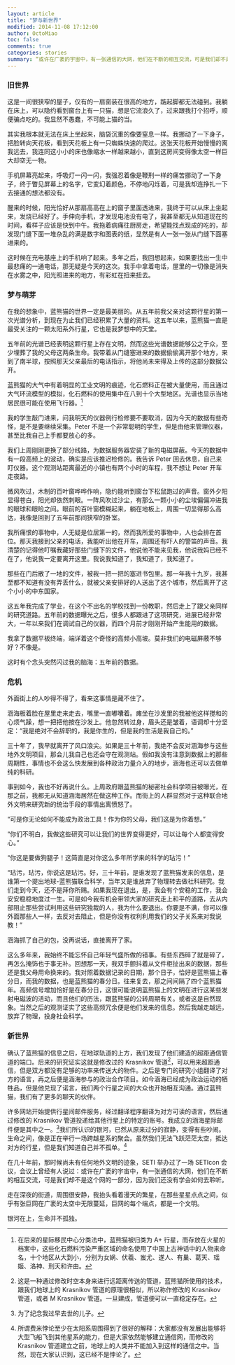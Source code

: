 ```yaml
---
layout: article
title: "梦与新世界"
modified: 2014-11-08 17:12:00
author: OctoMiao
toc: false
comments: true
categories: stories
summary: “或许在广袤的宇宙中，有一张通信的大网，他们在不断的相互交流，可是我们却不是这个网的一部分，因为我们还没有学会如何去聆听。银河在上，生命并不孤独。”
---
```



### 旧世界

这是一间很狭窄的屋子，仅有的一扇窗装在很高的地方，踮起脚都无法碰到。我躺在床上，可以隐约看到窗台上有一只猫，想是它流浪久了，过来跟我打个招呼，顺便骗点吃的。我显然不愚蠢，不可能上猫的当。

其实我根本就无法在床上坐起来，脑袋沉重的像要窒息一样。我挪动了一下身子，把脸转向天花板，看到天花板上有一只蜘蛛快速的爬过。这张天花板开始慢慢的离我远去，我连同这小小的床也像缩水一样越来越小，直到这房间变得像太空一样巨大却空无一物。

手机屏幕亮起来，呼吸灯一闪一闪，我强忍着像是鞭刑一样的痛苦挪动了一下身子，终于瞥见屏幕上的名字，它变幻着颜色，不停地闪烁着，可是我却连挣扎一下去接通的想法都没有。

醒来的时候，阳光恰好从那扇高高在上的窗子里面透进来，我终于可以从床上坐起来，发烧已经好了。手伸向手机，才发现电池没有电了，我甚至都无从知道现在的时间，看样子应该是快到中午。我拖着病痛往厨房走，希望能找点现成的吃的，却发现门缝下面一堆杂乱的满是数字和图表的纸，显然是有人一张一张从门缝下面塞进来的。

这时候在充电基座上的手机响了起来。多年之后，我回想起来，如果要找出一生中最悲痛的一通电话，那无疑是今天的这次。我手中拿着电话，屋里的一切像是消失在水雾之中，阳光照进来的地方，有彩虹在扭来扭去。


### 梦与萌芽

在我的想象中，蓝熊猫的世界一定是最美丽的。从五年前我父亲对这颗行星的第一次光谱分析，到现在为止我们已经积累了大量的资料。这五年以来，蓝熊猫一直是最受关注的一颗太阳系外行星，它也是我梦想中的天堂。

五年前的光谱已经表明这颗行星上存在文明，然而这些光谱数据能够公之于众，至少埋葬了我的父母这两条生命。我带着从门缝塞进来的数据偷偷离开那个地方，来到了南半球，按照那天父亲最后的电话指示，将他尚未来得及上传的这部分数据公开。

蓝熊猫的大气中有着明显的工业文明的痕迹，化石燃料正在被大量使用，而且通过大气环流模型的模拟，化石燃料的使用集中在八到十个大型地区。光谱也显示当地居民很可能在使用飞行器。[^1]

我的学生敲门进来，问我明天的仪器例行检修要不要取消，因为今天的数据有些奇怪，是不是要继续采集。Peter 不是一个非常聪明的学生，但是由他来管理仪器，甚至比我自己上手都要放心的多。

我们上周刚刚更换了部分线路，为数据服务器安装了新的电磁屏蔽。今天的数据中有一段高频上的波动，确实是应该推迟检修的。我告诉 Peter 回去休息，自己来盯仪器。这个观测站距离最近的小镇也有两个小时的车程，我不想让 Peter 开车走夜路。

微风吹过，木制的百叶窗哗哗作响，隐约能听到窗台下松鼠跑过的声音。窗外夕阳显得苍白，阳光却依然刺眼。一阵风吹过沙尘，有那么一颗小小的尘埃偏偏冲进我的眼球和眼睑之间。眼前的百叶窗模糊起来，躺在地板上，周围一切显得那么高达，我像是回到了五年前那间狭窄的卧室。

我所痛恨的事物中，人无疑是位居第一的，然而我所爱的事物中，人也会排在首位。那天我接到父亲的电话，我能听出他在开车，周围还有吓人的警笛的声音。我清楚的记得他叮嘱我藏好那些门缝下的文件，他说他不能来见我，他说我妈已经不在了，他说我一定要离开这里。我说我知道了，我知道了，我知道了。

那些在门后散了一地的文件，被我一把一把的塞进书包里。那一年我十九岁，我甚至都不知道有没有弄丢什么，就被父亲安排好的人送出了这个城市，然后离开了这个小小的中东国家。

这五年我完成了学业，在这个不出名的学校找到一份教职，然后走上了跟父亲同样的研究道路。五年前的数据曝光之后，很多人都跟进了这项研究，进展已经非常大，一年以来我们在调试自己的仪器，而四个月前才刚刚开始产生能用的数据。

我拿了数据平板终端，端详着这个奇怪的高频小高坡。莫非我们的电磁屏蔽不够好？不像是。

这时有个念头突然闪过我的脑海：五年前的数据。


### 危机

外面街上的人吵得不得了，看来这事情是藏不住了。

涵海板着脸在屋里走来走去，嘴里一直嘟囔着。瘫坐在沙发里的我被他这样搅和的心烦气躁，想一把把他按在沙发上。他忽然转过身，眉头还是皱着，语调却十分坚定：“我是绝对不会辞职的，我是你生的，但是我的生活是我自己的。”

三十年了，我早就离开了风口浪尖。如果是三十年前，我绝不会反对涵海参与这些地外文明项目，那会儿我自己也还会守在观测站。假如我没有注意到数据上的那些周期性，事情也不会这么快发展到各种政治力量介入的地步，涵海也还可以去做单纯的科研。

事到如今，我也不好再说什么。上周政府跟蓝熊猫的秘密社会科学项目被曝光，在那之前，我都无从知道涵海居然在做这种工作。而街上的人群显然对于这种联合地外文明来研究新的统治手段的事情出离愤怒了。

“可是你无论如何不能成为政治工具！作为你的父母，我们这是为你着想。”

“你们不明白，我做这些研究可以让我们的世界变得更好，可以让每个人都变得安心。”

“你这是要做狗腿子！这简直是对你这么多年所学来的科学的玷污！”

“玷污，玷污，你说这是玷污。好，三十年前，是谁发现了蓝熊猫发来的信息，是谁第一个提出地球-蓝熊猫联合科学，当年又是谁放弃了物理转去做社科研究。我们走到今天，还不是拜你所赐。如果我现在退出，是，我会有个安稳的工作，我会安安稳稳地度过一生。可是如今我有机会带领大家的研究走上和平的道路，去从内部阻止那些尝试利用这些研究独裁的人，我为什么要退出。你要是不满，你可以像外面那些人一样，去反对去阻止，但是你没有权利利用我们的父子关系来对我说教！”

涵海抓了自己的包，没再说话，直接离开了家。

这么多年来，我始终不能忘怀自己年轻气盛所做的错事。有些东西碎了就是碎了，再怎么掩饰也于事无补。回想那一天，我双手颤抖着从文件柜扯出来的数据，那些还是我父母用命换来的。我对照着数据记录的日期，那个日子，恰好是蓝熊猫上春分日，而我的数据，也是蓝熊猫的春分日。往来复去，那之间间隔了四个蓝熊猫年。高频信号增加恰好是在春分日，这很可能说明蓝熊猫上的文明在进行这某些发射电磁波的活动，而且他们的历法，跟蓝熊猫的公转周期有关。或者这是自然现象。当然之后的观测证实了这些高频冗余便是他们发来的信息。然后我越走越远，放弃了物理，投身社会科学。

### 新世界

确认了蓝熊猫的信息之后，在地球轨道的上方，我们发现了他们建造的超距通信管道的端口。后来的研究证实这就是修改过的 Krasnikov 管道[^2]，可以用来超距通信，但是双方都没有足够的功率来传送大的物件。之后是专门的研究小组翻译了对方的语言，再之后便是涵海参与的政治合作项目。如今涵海已经成为政治运动的牺牲品，但是他兑现了诺言，我们两个行星之间的大众也开始相互沟通。通过蓝熊猫，我们有了更多的聊天的伙伴。

许多网站开始提供行星间邮件服务，经过翻译程序翻译为对方可读的语言，然后通过修改的 Krasnikov 管道投递给其他行星上的特定的账号。我成立的涵海星际邮件便是其中之一。[^3]我们所认识的银河，已然从原来过分的寂静，变得有些吵闹。生命之间，像是正在举行一场跨越星系的聚会。虽然我们无法飞跃茫茫太空，抵达对方的行星，但是我们知道自己并不孤单。[^4]

在几十年前，那时候尚未有任何地外文明的迹象，SETI 举办过了一场 SETIcon 会议，会议上曾经有人说过：或许在广袤的宇宙中，有一张通信的大网，他们在不断的相互交流，可是我们却不是这个网的一部分，因为我们还没有学会如何去聆听。

走在深夜的街道，周围很安静，我抬头看着漫天的繁星，在那些星星点点之间，似乎有张巨网在广袤的太空中无限蔓延，巨网的每个端点，都是一个文明。

银河在上，生命并不孤独。





[^1]: 在后来的星际移民中心分类法中，蓝熊猫被归类为 A+ 行星，而存放在火星的档案中，这些化石燃料污染严重区域的命名使用了中国上古神话中的人物来命名，十个地区从大到小，分别为女娲、伏羲、蚩尤、遂人、有巢、葛天、瑶姬、洛神、刑天和许由。

[^2]: 这是一种通过修改时空本身来进行远距离传送的管道，蓝熊猫所使用的技术，跟我们地球上的 Krasnikov 管道的原理很相似，所以称作修改的 Krasnikov 管道，或者 M Krasnikov 管道。一旦建成，管道便可以一直稳定存在。

[^3]: 为了纪念我过早去世的儿子。

[^4]: 所谓费米悖论至少在太阳系周围得到了很好的解释：大家都没有发展出能够将大型飞船飞到其他星系的能力，但是大家依然能够建立通信网，而修改的 Krasnikov 管道建立之前，地球上的人类并不能加入到这样的通信之中。当然，现在大家认识到，这已经不是悖论了。

